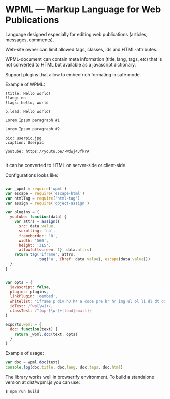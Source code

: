 # WPML &mdash; Markup Language for Web Publications

Language designed especially for editing web publications (articles, messages, comments).

Web-site owner can limit allowed tags, classes, ids and HTML-attributes.

WPML-document can contain meta information (title, lang, tags, etc) that is not converted to HTML but available as a javascript dictionary.

Support plugins that allow to embed rich formating in safe mode.

Example of WPML:

```
!title: Hello world!
!lang: en
!tags: hello, world

p.lead: Hello world!

Lorem Ipsum paragraph #1

Lorem Ipsum paragraph #2

pic: userpic.jpg
.caption: Userpic

youtube: https://youtu.be/-Wdwj4JfkrA
 
```

It can be converted to HTML on server-side or client-side.

Configurations looks like:

```js

var _wpml = require('wpml')
var escape = require('escape-html')
var htmlTag = require('html-tag')
var assign = require('object-assign')

var plugins = {
  youtube: function(data) {
    var attrs = assign({
      src: data.value,
      scrolling: 'no',
      frameborder: '0',
      width: '560',
      height: '315',
      allowfullscreen: 1}, data.attrs)
    return tag('iframe', attrs,
               tag('a', {href: data.value}, escape(data.value)))
  }
}


var opts = {
  javascript: false,
  plugins: plugins,
  linkPlugin: 'oembed',
  whitelist: 'iframe p div h3 h4 a code pre br hr img ul ol li dl dt dd small em b i strong span sub sup cite abbr section aside',
  idTest: /^wp[\w]+/,
  classTest: /^(wp-[\w-]+|lead|small)/
}

exports.wpml = {
  doc: function(text) {
    return _wpml.doc(text, opts)
  }
}


```

Example of usage:

```js
var doc = wpml.doc(text)
console.log(doc.title, doc.lang, doc.tags, doc.html)
```


The library works well in browserify environment. To build a standalone version at dist/wpml.js you can use:

```
$ npm run build
```

